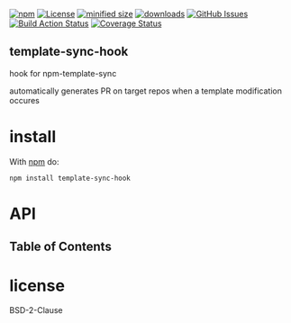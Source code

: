 [![npm](https://img.shields.io/npm/v/template-sync-hook.svg)](https://www.npmjs.com/package/template-sync-hook)
[![License](https://img.shields.io/badge/License-BSD%203--Clause-blue.svg)](https://opensource.org/licenses/BSD-3-Clause)
[![minified size](https://badgen.net/bundlephobia/min/template-sync-hook)](https://bundlephobia.com/result?p=template-sync-hook)
[![downloads](http://img.shields.io/npm/dm/template-sync-hook.svg?style=flat-square)](https://npmjs.org/package/template-sync-hook)
[![GitHub Issues](https://img.shields.io/github/issues/template-tools/template-sync-hook.svg?style=flat-square)](https://github.com/template-tools/template-sync-hook/issues)
[![Build Action Status](https://img.shields.io/endpoint.svg?url=https%3A%2F%2Factions-badge.atrox.dev%2Ftemplate-tools%2Ftemplate-sync-hook%2Fbadge&style=flat)](https://actions-badge.atrox.dev/template-tools/template-sync-hook/goto)
[![Coverage Status](https://coveralls.io/repos/template-tools/template-sync-hook/badge.svg)](https://coveralls.io/github/template-tools/template-sync-hook)

## template-sync-hook

hook for npm-template-sync

automatically generates PR on target repos when a template modification occures

# install

With [npm](http://npmjs.org) do:

```shell
npm install template-sync-hook
```

# API

<!-- Generated by documentation.js. Update this documentation by updating the source code. -->

## Table of Contents

# license

BSD-2-Clause
